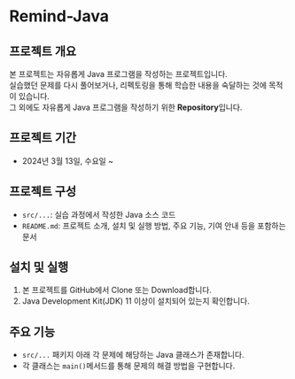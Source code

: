 # Remind-Java

## 프로젝트 개요

본 프로젝트는 자유롭게 Java 프로그램을 작성하는 프로젝트입니다. <br>
실습했던 문제를 다시 풀어보거나, 리펙토링을 통해 학습한 내용을 숙달하는 것에 목적이 있습니다. <br>
그 외에도 자유롭게 Java 프로그램을 작성하기 위한 **Repository**입니다.

## 프로젝트 기간

* 2024년 3월 13일, 수요일 ~ 

## 프로젝트 구성

* `src/...`: 실습 과정에서 작성한 Java 소스 코드
* `README.md`: 프로젝트 소개, 설치 및 실행 방법, 주요 기능, 기여 안내 등을 포함하는 문서

## 설치 및 실행

1. 본 프로젝트를 GitHub에서 Clone 또는 Download합니다.
2. Java Development Kit(JDK) 11 이상이 설치되어 있는지 확인합니다.

## 주요 기능

* `src/...` 패키지 아래 각 문제에 해당하는 Java 클래스가 존재합니다.
* 각 클래스는 `main()`메서드를 통해 문제의 해결 방법을 구현합니다.
